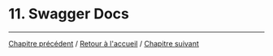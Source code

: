 # 11. Swagger Docs

___ 

[Chapitre précédent](10_routes.md) / [Retour à l'accueil](../README.md) / [Chapitre suivant](12_controllers.md)